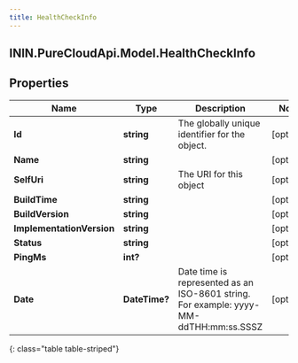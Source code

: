 ```yaml
---
title: HealthCheckInfo
---
```

## ININ.PureCloudApi.Model.HealthCheckInfo

## Properties

|Name | Type | Description | Notes|
|------------ | ------------- | ------------- | -------------|
| **Id** | **string** | The globally unique identifier for the object. | [optional] |
| **Name** | **string** |  | [optional] |
| **SelfUri** | **string** | The URI for this object | [optional] |
| **BuildTime** | **string** |  | [optional] |
| **BuildVersion** | **string** |  | [optional] |
| **ImplementationVersion** | **string** |  | [optional] |
| **Status** | **string** |  | [optional] |
| **PingMs** | **int?** |  | [optional] |
| **Date** | **DateTime?** | Date time is represented as an ISO-8601 string. For example: yyyy-MM-ddTHH:mm:ss.SSSZ | [optional] |
{: class="table table-striped"}


